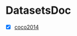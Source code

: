 # DatasetsDoc
- [x] [coco2014](https://github.com/LinaShanghaitech/DatasetsDoc/blob/master/coco2014.md)
